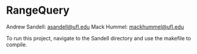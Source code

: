 # RangeQuery
Andrew Sandell: asandell@ufl.edu
Mack Hummel: mackhummel@ufl.edu

To run this project, navigate to the Sandell directory and use the makefile to compile.
